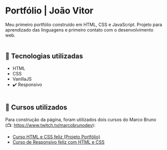 # Portfólio | João Vitor
Meu primeiro portfólio construído em HTML, CSS e JavaScript. Projeto para aprendizado das linguagens e primeiro contato com o desenvolvimento web.<br><br>
## :wrench: Tecnologias utilizadas
- HTML
- CSS
- VanillaJS 
- :heavy_check_mark: Responsivo
<br><br>
## :orange_book: Cursos utilizados
Para construção da página, foram utilizados dois cursos do Marco Bruno (:tv:: https://www.twitch.tv/marcobrunodev): <br>
- [Curso HTML e CSS feliz (Projeto Portfólio)](https://www.youtube.com/playlist?list=PLirko8T4cEmzrH3jIJi7R7ufeqcpXYaLa)
- [Curso de Responsivo feliz com HTML e CSS](https://www.youtube.com/playlist?list=PLirko8T4cEmzidHx2hSE8NVdPgNXX-iEE)
